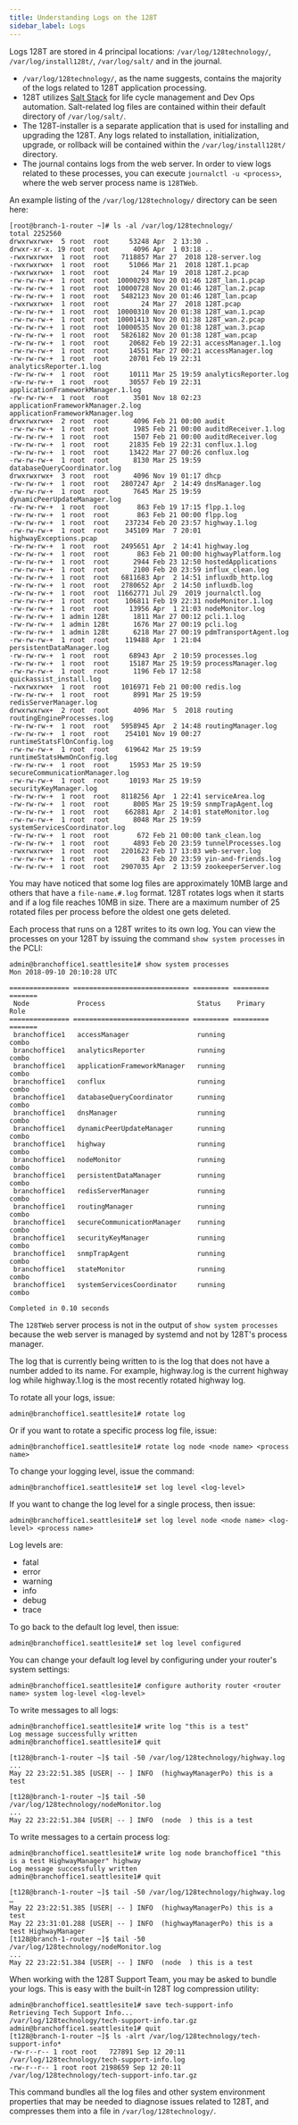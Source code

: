 ```yaml
---
title: Understanding Logs on the 128T
sidebar_label: Logs
---
```

Logs 128T are stored in 4 principal locations: `/var/log/128technology/`, `/var/log/install128t/`, `/var/log/salt/` and in the journal.

- `/var/log/128technology/`, as the name suggests, contains the majority of the logs related to 128T application processing.
- 128T utilizes [Salt Stack](https://www.saltstack.com) for life cycle management and Dev Ops automation. Salt-related log files are contained within their default directory of `/var/log/salt/`.
- The 128T-installer is a separate application that is used for installing and upgrading the 128T.  Any logs related to installation, initialization, upgrade, or rollback will be contained within the `/var/log/install128t/` directory.
- The journal contains logs from the web server.  In order to view logs related to these processes, you can execute `journalctl -u <process>`, where the web server process name is `128TWeb`.

An example listing of the `/var/log/128technology/` directory can be seen here:

```
[root@branch-1-router ~]# ls -al /var/log/128technology/
total 2252560
drwxrwxrwx+  5 root  root     53248 Apr  2 13:30 .
drwxr-xr-x. 19 root  root      4096 Apr  1 03:18 ..
-rwxrwxrwx+  1 root  root   7118857 Mar 27  2018 128-server.log
-rwxrwxrwx+  1 root  root     51066 Mar 21  2018 128T.1.pcap
-rwxrwxrwx+  1 root  root        24 Mar 19  2018 128T.2.pcap
-rw-rw-rw-+  1 root  root  10000293 Nov 20 01:46 128T_lan.1.pcap
-rw-rw-rw-+  1 root  root  10000728 Nov 20 01:46 128T_lan.2.pcap
-rw-rw-rw-+  1 root  root   5482123 Nov 20 01:46 128T_lan.pcap
-rwxrwxrwx+  1 root  root        24 Mar 27  2018 128T.pcap
-rw-rw-rw-+  1 root  root  10000310 Nov 20 01:38 128T_wan.1.pcap
-rw-rw-rw-+  1 root  root  10001413 Nov 20 01:38 128T_wan.2.pcap
-rw-rw-rw-+  1 root  root  10000535 Nov 20 01:38 128T_wan.3.pcap
-rw-rw-rw-+  1 root  root   5826182 Nov 20 01:38 128T_wan.pcap
-rw-rw-rw-+  1 root  root     20682 Feb 19 22:31 accessManager.1.log
-rw-rw-rw-+  1 root  root     14551 Mar 27 00:21 accessManager.log
-rw-rw-rw-+  1 root  root     20701 Feb 19 22:31 analyticsReporter.1.log
-rw-rw-rw-+  1 root  root     10111 Mar 25 19:59 analyticsReporter.log
-rw-rw-rw-+  1 root  root     30557 Feb 19 22:31 applicationFrameworkManager.1.log
-rw-rw-rw-+  1 root  root      3501 Nov 18 02:23 applicationFrameworkManager.2.log
applicationFrameworkManager.log
drwxrwxrwx+  2 root  root      4096 Feb 21 00:00 audit
-rw-rw-rw-+  1 root  root      1985 Feb 21 00:00 auditdReceiver.1.log
-rw-rw-rw-+  1 root  root      1507 Feb 21 00:00 auditdReceiver.log
-rw-rw-rw-+  1 root  root     21835 Feb 19 22:31 conflux.1.log
-rw-rw-rw-+  1 root  root     13422 Mar 27 00:26 conflux.log
-rw-rw-rw-+  1 root  root      8130 Mar 25 19:59 databaseQueryCoordinator.log
drwxrwxrwx+  3 root  root      4096 Nov 19 01:17 dhcp
-rw-rw-rw-+  1 root  root   2807247 Apr  2 14:49 dnsManager.log
-rw-rw-rw-+  1 root  root      7645 Mar 25 19:59 dynamicPeerUpdateManager.log
-rw-rw-rw-+  1 root  root       863 Feb 19 17:15 flpp.1.log
-rw-rw-rw-+  1 root  root       863 Feb 21 00:00 flpp.log
-rw-rw-rw-+  1 root  root    237234 Feb 20 23:57 highway.1.log
-rw-rw-rw-+  1 root  root    345109 Mar  7 20:01 highwayExceptions.pcap
-rw-rw-rw-+  1 root  root   2495651 Apr  2 14:41 highway.log
-rw-rw-rw-+  1 root  root       863 Feb 21 00:00 highwayPlatform.log
-rw-rw-rw-+  1 root  root      2944 Feb 23 12:50 hostedApplications
-rw-rw-rw-+  1 root  root      2100 Feb 20 23:59 influx_clean.log
-rw-rw-rw-+  1 root  root   6811683 Apr  2 14:51 influxdb_http.log
-rw-rw-rw-+  1 root  root   2780652 Apr  2 14:50 influxdb.log
-rw-rw-rw-+  1 root  root  11662771 Jul 29  2019 journalctl.log
-rw-rw-rw-+  1 root  root    106811 Feb 19 22:31 nodeMonitor.1.log
-rw-rw-rw-+  1 root  root     13956 Apr  1 21:03 nodeMonitor.log
-rw-rw-rw-+  1 admin 128t      1811 Mar 27 00:12 pcli.1.log
-rw-rw-rw-+  1 admin 128t      1676 Mar 27 00:19 pcli.log
-rw-rw-rw-+  1 admin 128t      6218 Mar 27 00:19 pdmTransportAgent.log
-rw-rw-rw-+  1 root  root    119488 Apr  1 21:04 persistentDataManager.log
-rw-rw-rw-+  1 root  root     68943 Apr  2 10:59 processes.log
-rw-rw-rw-+  1 root  root     15187 Mar 25 19:59 processManager.log
-rw-rw-rw-+  1 root  root      1196 Feb 17 12:58 quickassist_install.log
-rwxrwxrwx+  1 root  root   1016971 Feb 21 00:00 redis.log
-rw-rw-rw-+  1 root  root      8991 Mar 25 19:59 redisServerManager.log
drwxrwxrwx+  2 root  root      4096 Mar  5  2018 routing
routingEngineProcesses.log
-rw-rw-rw-+  1 root  root   5958945 Apr  2 14:48 routingManager.log
-rw-rw-rw-+  1 root  root    254101 Nov 19 00:27 runtimeStatsFlOnConfig.log
-rw-rw-rw-+  1 root  root    619642 Mar 25 19:59 runtimeStatsHwmOnConfig.log
-rw-rw-rw-+  1 root  root     15953 Mar 25 19:59 secureCommunicationManager.log
-rw-rw-rw-+  1 root  root     10193 Mar 25 19:59 securityKeyManager.log
-rw-rw-rw-+  1 root  root   8118256 Apr  1 22:41 serviceArea.log
-rw-rw-rw-+  1 root  root      8005 Mar 25 19:59 snmpTrapAgent.log
-rw-rw-rw-+  1 root  root    662881 Apr  2 14:01 stateMonitor.log
-rw-rw-rw-+  1 root  root      8048 Mar 25 19:59 systemServicesCoordinator.log
-rw-rw-rw-+  1 root  root       672 Feb 21 00:00 tank_clean.log
-rw-rw-rw-+  1 root  root      4893 Feb 20 23:59 tunnelProcesses.log
-rwxrwxrwx+  1 root  root   2201622 Feb 17 13:03 web-server.log
-rw-rw-rw-+  1 root  root        83 Feb 20 23:59 yin-and-friends.log
-rw-rw-rw-+  1 root  root   2907035 Apr  2 13:59 zookeeperServer.log
```

You may have noticed that some log files are approximately 10MB large and others that have a `file-name.#.log` format.  128T rotates logs when it starts and if a log file reaches 10MB in size. There are a maximum number of 25 rotated files per process before the oldest one gets deleted.

Each process that runs on a 128T writes to its own log. You can view the processes on your 128T by issuing the command `show system processes` in the PCLI:

```
admin@branchoffice1.seattlesite1# show system processes
Mon 2018-09-10 20:10:28 UTC

=============== ============================= ========= ========= =======
 Node            Process                       Status    Primary   Role
=============== ============================= ========= ========= =======
 branchoffice1   accessManager                 running             combo
 branchoffice1   analyticsReporter             running             combo
 branchoffice1   applicationFrameworkManager   running             combo
 branchoffice1   conflux                       running             combo
 branchoffice1   databaseQueryCoordinator      running             combo
 branchoffice1   dnsManager                    running             combo
 branchoffice1   dynamicPeerUpdateManager      running             combo
 branchoffice1   highway                       running             combo
 branchoffice1   nodeMonitor                   running             combo
 branchoffice1   persistentDataManager         running             combo
 branchoffice1   redisServerManager            running             combo
 branchoffice1   routingManager                running             combo
 branchoffice1   secureCommunicationManager    running             combo
 branchoffice1   securityKeyManager            running             combo
 branchoffice1   snmpTrapAgent                 running             combo
 branchoffice1   stateMonitor                  running             combo
 branchoffice1   systemServicesCoordinator     running             combo

Completed in 0.10 seconds
```

The `128TWeb` server process is not in the output of `show system processes` because the web server is managed by systemd and not by 128T's process manager.

The log that is currently being written to is the log that does not have a number added to its name. For example, highway.log is the current highway log while highway.1.log is the most recently rotated highway log. 

To rotate all your logs, issue:
```
admin@branchoffice1.seattlesite1# rotate log
```

Or if you want to rotate a specific process log file, issue:
```
admin@branchoffice1.seattlesite1# rotate log node <node name> <process name>
```

To change your logging level, issue the command:
```
admin@branchoffice1.seattlesite1# set log level <log-level>
```

If you want to change the log level for a single process, then issue:
```
admin@branchoffice1.seattlesite1# set log level node <node name> <log-level> <process name>
```

Log levels are:
- fatal
- error
- warning
- info
- debug
- trace

To go back to the default log level, then issue:
```
admin@branchoffice1.seattlesite1# set log level configured
```

You can change your default log level by configuring under your router's system settings:
```
admin@branchoffice1.seattlesite1# configure authority router <router name> system log-level <log-level>
```

To write messages to all logs:
```
admin@branchoffice1.seattlesite1# write log "this is a test"
Log message successfully written
admin@branchoffice1.seattlesite1# quit

[t128@branch-1-router ~]$ tail -50 /var/log/128technology/highway.log 
...
May 22 23:22:51.385 [USER| -- ] INFO  (highwayManagerPo) this is a test

[t128@branch-1-router ~]$ tail -50 /var/log/128technology/nodeMonitor.log 
...
May 22 23:22:51.384 [USER| -- ] INFO  (node  ) this is a test
```

To write messages to a certain process log:
```
admin@branchoffice1.seattlesite1# write log node branchoffice1 "this is a test HighwayManager" highway
Log message successfully written
admin@branchoffice1.seattlesite1# quit

[t128@branch-1-router ~]$ tail -50 /var/log/128technology/highway.log 
…
May 22 23:22:51.385 [USER| -- ] INFO  (highwayManagerPo) this is a test
May 22 23:31:01.288 [USER| -- ] INFO  (highwayManagerPo) this is a test HighwayManager
[t128@branch-1-router ~]$ tail -50 /var/log/128technology/nodeMonitor.log 
...
May 22 23:22:51.384 [USER| -- ] INFO  (node  ) this is a test
```

When working with the 128T Support Team, you may be asked to bundle your logs. This is easy with the built-in 128T log compression utility: 
```
admin@branchoffice1.seattlesite1# save tech-support-info
Retrieving Tech Support Info...
/var/log/128technology/tech-support-info.tar.gz
admin@branchoffice1.seattlesite1# quit
[t128@branch-1-router ~]$ ls -alrt /var/log/128technology/tech-support-info*
-rw-r--r-- 1 root root   727891 Sep 12 20:11 /var/log/128technology/tech-support-info.log
-rw-r--r-- 1 root root 2198659 Sep 12 20:11 /var/log/128technology/tech-support-info.tar.gz
```

This command bundles all the log files and other system environment properties that may be needed to diagnose issues related to 128T, and compresses them into a file in `/var/log/128technology/`.